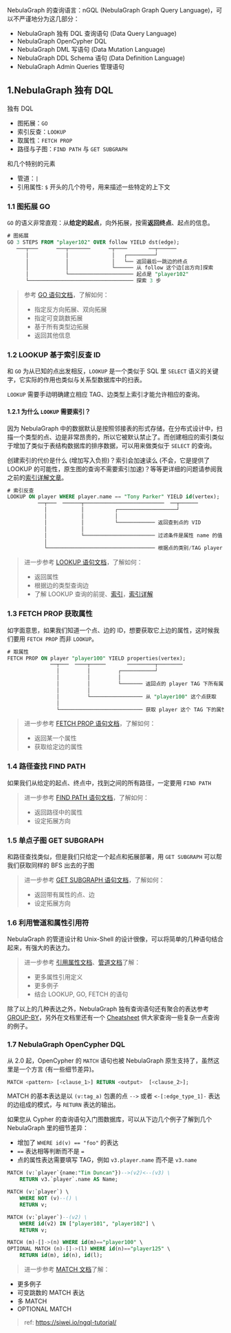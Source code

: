 NebulaGraph 的查询语言：nGQL (NebulaGraph Graph Query Language)，可以不严谨地分为这几部分：

- NebulaGraph 独有 DQL 查询语句 (Data Query Language)
- NebulaGraph OpenCypher DQL
- NebulaGraph DML 写语句 (Data Mutation Language)
- NebulaGraph DDL Schema 语句 (Data Definition Language)
- NebulaGraph Admin Queries 管理语句

## 1.NebulaGraph 独有 DQL

独有 DQL

- 图拓展：`GO`
- 索引反查：`LOOKUP`
- 取属性：`FETCH PROP`
- 路径与子图：`FIND PATH` 与 `GET SUBGRAPH`

和几个特别的元素

- 管道：`|`
- 引用属性: `$` 开头的几个符号，用来描述一些特定的上下文

### 1.1 图拓展 GO

`GO` 的语义非常直观：从**给定的起点**，向外拓展，按需**返回终点**、起点的信息。

```sql
# 图拓展
GO 3 STEPS FROM "player102" OVER follow YIELD dst(edge);
   ───┬───      ───┬───────      ─┬────       ──┬────── 
      │            │              │   ┌─────────┘       
      │            │              │   └── 返回最后一跳边的终点
      │            │              └────── 从 follow 这个边[出方向]探索
      │            └───────────────────── 起点是 "player102"
      └────────────────────────────────── 探索 3 步

```



> 参考 [GO 语句文档](https://docs.nebula-graph.com.cn/3.2.0/3.ngql-guide/7.general-query-statements/3.go/)，了解如何：
>
> - 指定反方向拓展、双向拓展
> - 指定可变跳数拓展
> - 基于所有类型边拓展
> - 返回其他信息

### 1.2 LOOKUP 基于索引反查 ID

和 `GO` 为从已知的点出发相反，`LOOKUP` 是一个类似于 SQL 里 `SELECT` 语义的关键字，它实际的作用也类似与关系型数据库中的扫表。

`LOOKUP` 需要手动明确建立相应 TAG、边类型上索引才能允许相应的查询。

#### 1.2.1 为什么 `LOOKUP` 需要索引？

因为 NebulaGraph 中的数据默认是按照邻接表的形式存储，在分布式设计中，扫描一个类型的点、边是非常昂贵的，所以它被默认禁止了。而创建相应的索引类似于增加了类似于表结构数据库的排序数据，可以用来做类似于 `SELECT` 的查询。

创建索引的代价是什么 (增加写入负担)？索引会加速读么 (不会，它是提供了 LOOKUP 的可能性，原生图的查询不需要索引加速)？等等更详细的问题请参阅我之前的[索引详解文章](https://www.siwei.io/nebula-index-explained/)。

```sql
# 索引反查
LOOKUP ON player WHERE player.name == "Tony Parker" YIELD id(vertex);
          ──┬───  ──────┬──────────────────────────  ──┬──────       
            │           │          ┌───────────────────┘             
            │           │          │                                 
            │           │          └──────────── 返回查到点的 VID
            │           │                                            
            │           └─────────────────────── 过滤条件是属性 name 的值
            │                                                        
            └─────────────────────────────────── 根据点的类别/TAG player 查询

```



> 进一步参考 [LOOKUP 语句文档](https://docs.nebula-graph.com.cn/3.2.0/3.ngql-guide/7.general-query-statements/5.lookup/)，了解如何：
>
> - 返回属性
> - 根据边的类型查询边
> - 了解 LOOKUP 查询的前提、[索引](https://docs.nebula-graph.com.cn/3.2.0/3.ngql-guide/14.native-index-statements/)，[索引详解](https://www.siwei.io/nebula-index-explained/)

### 1.3 FETCH PROP 获取属性

如字面意思，如果我们知道一个点、边的 ID，想要获取它上边的属性，这时候我们要用 `FETCH PROP` 而非 `LOOKUP`。

```sql
# 取属性
FETCH PROP ON player "player100" YIELD properties(vertex);
              ──┬───  ────┬─────       ─────────┬──────── 
                │         │         ┌───────────┘         
                │         │         │                     
                │         │         └─────── 返回点的 player TAG 下所有属性
                │         │                               
                │         └───────────────── 从 "player100" 这个点获取
                │                                         
                └─────────────────────────── 获取 player 这个 TAG 下的属性

```



> 进一步参考 [FETCH PROP 语句文档](https://docs.nebula-graph.com.cn/3.2.0/3.ngql-guide/7.general-query-statements/4.fetch/)，了解如何：
>
> - 返回某一个属性
> - 获取给定边的属性

### 1.4 路径查找 FIND PATH

如果我们从给定的起点、终点中，找到之间的所有路径，一定要用 `FIND PATH`

> 进一步参考 [FIND PATH 语句文档](https://docs.nebula-graph.com.cn/3.2.0/3.ngql-guide/16.subgraph-and-path/2.find-path/)，了解如何：
>
> - 返回路径中的属性
> - 设定拓展方向

### 1.5 单点子图 GET SUBGRAPH

和路径查找类似，但是我们只给定一个起点和拓展部署，用 `GET SUBGRAPH` 可以帮我们获取同样的 BFS 出去的子图

> 进一步参考 [GET SUBGRAPH 语句文档](https://docs.nebula-graph.com.cn/3.2.0/3.ngql-guide/16.subgraph-and-path/1.get-subgraph/)，了解如何：
>
> - 返回带有属性的点、边
> - 设定拓展方向

### 1.6 利用管道和属性引用符

NebulaGraph 的管道设计和 Unix-Shell 的设计很像，可以将简单的几种语句结合起来，有强大的表达力。

> 进一步参考 [引用属性文档](https://docs.nebula-graph.com.cn/3.2.0/3.ngql-guide/5.operators/5.property-reference/)、[管道文档](https://docs.nebula-graph.com.cn/3.2.0/3.ngql-guide/5.operators/4.pipe/)了解：
>
> - 更多属性引用定义
> - 更多例子
> - 结合 LOOKUP, GO, FETCH 的语句

除了以上的几种表达之外，NebulaGraph 独有查询语句还有聚合的表达参考 [GROUP-BY](https://docs.nebula-graph.com.cn/3.2.0/3.ngql-guide/8.clauses-and-options/group-by/)，另外在文档里还有一个 [Cheatsheet](https://docs.nebula-graph.com.cn/3.2.0/2.quick-start/6.cheatsheet-for-ngql-command/) 供大家查询一些复杂一点查询的例子。

### 1.7 NebulaGraph OpenCypher DQL

从 2.0 起，OpenCypher 的 `MATCH` 语句也被 NebulaGraph 原生支持了，虽然这里是一个方言 (有一些细节差异)。

```sql
MATCH <pattern> [<clause_1>] RETURN <output>  [<clause_2>];
```

MATCH 的基本表达是以 `(v:tag_a)` 包裹的点 `-->` 或者 `<-[:edge_type_1]-` 表达的边组成的模式，与 `RETURN` 表达的输出。

如果您从 Cypher 的查询语句入门图数据库，可以从下边几个例子了解到几个 NebulaGraph 里的细节差异：

- 增加了 `WHERE id(v) == "foo"` 的表达
- `==` 表达相等判断而不是 `=`
- 点的属性表达需要填写 TAG，例如 `v3.player.name` 而不是 `v3.name`

```sql
MATCH (v:`player`{name:"Tim Duncan"})-->(v2)<--(v3) \
    RETURN v3.`player`.name AS Name;

MATCH (v:`player`) \
    WHERE NOT (v)--() \
    RETURN v;

MATCH (v:`player`)--(v2) \
    WHERE id(v2) IN ["player101", "player102"] \
    RETURN v;

MATCH (m)-[]->(n) WHERE id(m)=="player100" \
OPTIONAL MATCH (n)-[]->(l) WHERE id(n)=="player125" \
    RETURN id(m), id(n), id(l);

```

> 进一步参考 [MATCH 文档](https://docs.nebula-graph.com.cn/3.2.0/3.ngql-guide/7.general-query-statements/2.match/)了解：

- 更多例子
- 可变跳数的 MATCH 表达
- 多 MATCH
- OPTIONAL MATCH



> ref: https://siwei.io/ngql-tutorial/